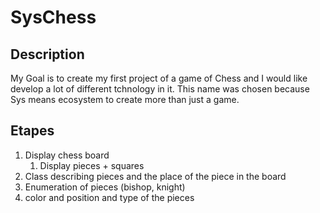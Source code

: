 # SysChess

## Description

My Goal is to create my first project of a game of Chess and I would like develop a lot of different tchnology in it. 
This name was chosen because Sys means ecosystem to create more than just a game.

## Etapes

1. Display chess board
   1. Display pieces + squares
1. Class describing pieces and the place of the piece in the board
  1. Enumeration of pieces (bishop, knight)
  1. color and position and type of the pieces 
